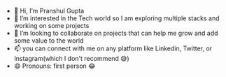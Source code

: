 - 👋 Hi, I’m Pranshul Gupta 
- 👀 I’m interested in the Tech world so I am exploring multiple stacks and working on some projects 
- 💞️ I’m looking to collaborate on projects that can help me grow and add some value to the world
- 📫 you can connect with me on any platform like Linkedin, Twitter, or Instagram(which I don't recommend 😅)  
- 😄 Pronouns: first person 😂 

